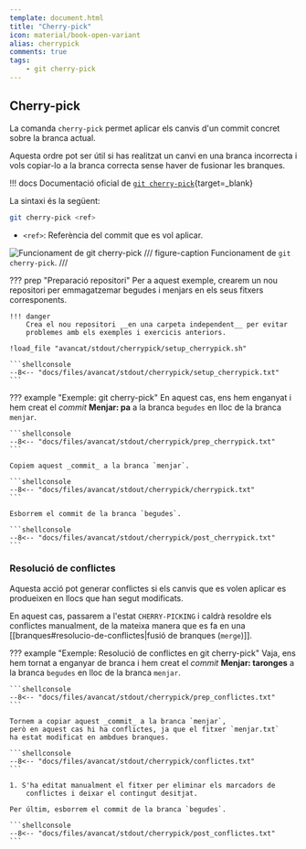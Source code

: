 ```yaml
---
template: document.html
title: "Cherry-pick"
icon: material/book-open-variant
alias: cherrypick
comments: true
tags:
    - git cherry-pick
---
```


## Cherry-pick
La comanda `cherry-pick` permet aplicar els canvis d'un commit concret
sobre la branca actual.

Aquesta ordre pot ser útil si has realitzat un canvi en una branca
incorrecta i vols copiar-lo a la branca correcta sense haver de
fusionar les branques.

!!! docs
    Documentació oficial de [`git cherry-pick`](https://git-scm.com/docs/git-cherry-pick){target=_blank}

La sintaxi és la següent:
```bash
git cherry-pick <ref>
```

- `<ref>`: Referència del commit que es vol aplicar.

![Funcionament de git cherry-pick](img/cherrypick/cherrypick.png)
/// figure-caption
Funcionament de `git cherry-pick`.
///

??? prep "Preparació repositori"
    Per a aquest exemple, crearem un nou repositori per emmagatzemar
    begudes i menjars en els seus fitxers corresponents.

    !!! danger
        Crea el nou repositori __en una carpeta independent__ per evitar
        problemes amb els exemples i exercicis anteriors.

    !load_file "avancat/stdout/cherrypick/setup_cherrypick.sh"

    ```shellconsole
    --8<-- "docs/files/avancat/stdout/cherrypick/setup_cherrypick.txt"
    ```

??? example "Exemple: git cherry-pick"
    En aquest cas, ens hem enganyat i hem creat el _commit_ __Menjar: pa__
    a la branca `begudes` en lloc de la branca `menjar`.

    ```shellconsole
    --8<-- "docs/files/avancat/stdout/cherrypick/prep_cherrypick.txt"
    ```

    Copiem aquest _commit_ a la branca `menjar`.

    ```shellconsole
    --8<-- "docs/files/avancat/stdout/cherrypick/cherrypick.txt"
    ```

    Esborrem el commit de la branca `begudes`.

    ```shellconsole
    --8<-- "docs/files/avancat/stdout/cherrypick/post_cherrypick.txt"
    ```

### Resolució de conflictes
Aquesta acció pot generar conflictes si els canvis que es volen aplicar
es produeixen en llocs que han segut modificats.

En aquest cas, passarem a l'estat `CHERRY-PICKING` i caldrà resoldre els conflictes
manualment, de la mateixa manera que es fa en una [[branques#resolucio-de-conflictes|fusió de branques (`merge`)]].

??? example "Exemple: Resolució de conflictes en git cherry-pick"
    Vaja, ens hem tornat a enganyar de branca i hem creat el _commit_
    __Menjar: taronges__ a la branca `begudes` en lloc de la branca `menjar`.

    ```shellconsole
    --8<-- "docs/files/avancat/stdout/cherrypick/prep_conflictes.txt"
    ```

    Tornem a copiar aquest _commit_ a la branca `menjar`,
    però en aquest cas hi ha conflictes, ja que el fitxer `menjar.txt`
    ha estat modificat en ambdues branques.

    ```shellconsole
    --8<-- "docs/files/avancat/stdout/cherrypick/conflictes.txt"
    ```

    1. S'ha editat manualment el fitxer per eliminar els marcadors de
        conflictes i deixar el contingut desitjat.

    Per últim, esborrem el commit de la branca `begudes`.

    ```shellconsole
    --8<-- "docs/files/avancat/stdout/cherrypick/post_conflictes.txt"
    ```
